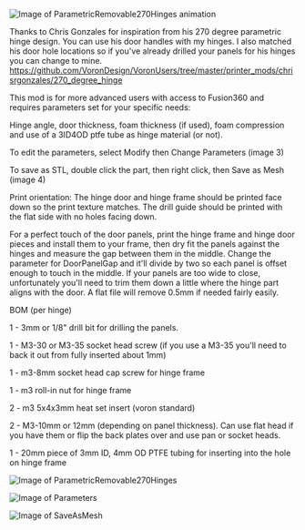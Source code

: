 ![Image of ParametricRemovable270Hinges animation](https://github.com/LoganFraser/VoronMods/blob/main/ParametricRemovable270Hinges/Images/ParametricRemovable270Hinges.gif)

Thanks to Chris Gonzales for inspiration from his 270 degree parametric hinge design. You can use his door handles with my hinges. I also matched his door hole locations so if you've already drilled your panels for his hinges you can change to mine.  
https://github.com/VoronDesign/VoronUsers/tree/master/printer_mods/chrisrgonzales/270_degree_hinge

This mod is for more advanced users with access to Fusion360 and requires parameters set for your specific needs: 

Hinge angle, door thickness, foam thickness (if used), foam compression and use of a 3ID4OD ptfe tube as hinge material (or not). 

To edit the parameters, select Modify then Change Parameters (image 3)

To save as STL, double click the part, then right click, then Save as Mesh (image 4) 

Print orientation: The hinge door and hinge frame should be printed face down so the print texture matches. The drill guide should be printed with the flat side with no holes facing down.  

For a perfect touch of the door panels, print the hinge frame and hinge door pieces and install them to your frame, then dry fit the panels against the hinges and measure the gap between them in the middle.  Change the parameter for DoorPanelGap and it'll divide by two so each panel is offset enough to touch in the middle. If your panels are too wide to close, unfortunately you'll need to trim them down a little where the hinge part aligns with the door.  A flat file will remove 0.5mm if needed fairly easily.

BOM (per hinge)

1 - 3mm or 1/8" drill bit for drilling the panels. 

1 - M3-30 or M3-35 socket head screw (if you use a M3-35 you'll need to back it out from fully inserted about 1mm)

1 - m3-8mm socket head cap screw for hinge frame

1 - m3 roll-in nut for hinge frame

2 - m3 5x4x3mm heat set insert (voron standard)

2 - M3-10mm or 12mm (depending on panel thickness).  Can use flat head if you have them or flip the back plates over and use pan or socket heads. 

1 - 20mm piece of 3mm ID, 4mm OD PTFE tubing for inserting into the hole on hinge frame

![Image of ParametricRemovable270Hinges](https://github.com/LoganFraser/VoronMods/blob/main/ParametricRemovable270Hinges/Images/ParametricRemovable270Hinges.png)

![Image of Parameters](https://github.com/LoganFraser/VoronMods/blob/main/ParametricRemovable270Hinges/Images/F3DParameters.png)

![Image of SaveAsMesh](https://github.com/LoganFraser/VoronMods/blob/main/ParametricRemovable270Hinges/Images/SaveAsMesh.png)
